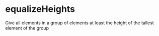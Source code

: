 # equalizeHeights
Give all elements in a group of elements at least the height of the tallest element of the group
